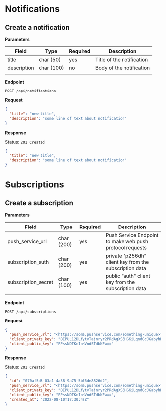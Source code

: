 # Notifications

## Create a notification

**Parameters**

| Field       | Type       | Required | Description               |
|-------------|------------|----------|---------------------------|
| title       | char (50)  | yes      | Title of the notification |
| description | char (100) | no       | Body of the notification  |
|             |            |          |                           |

**Endpoint**

```
POST /api/notifications
```

**Request**

```json
{
  "title": "new title",
  "description": "some line of text about notification"
}
```

**Response**

Status: `201 Created`

```json
{
  "title": "new title",
  "description": "some line of text about notification"
}
```

# Subscriptions

## Create a subscription

**Parameters**


| Field               | Type       | Required | Description                                              |
|---------------------|------------|----------|----------------------------------------------------------|
| push_service_url    | char (200) | yes      | Push Service Endpoint to make web push protocol requests |
| subscription_auth   | char (200) | yes      | private "p256dh" client key from the subscription data   |
| subscription_secret | char (100) | yes      | public "auth" client key from the subscription data      |
|                     |            |          |                                                          |


**Endpoint**

```
POST /api/subscriptions
```

**Request**

```json
{
  "push_service_url": "<https://some.pushservice.com/something-unique>",
  "client_private_key": "BIPUL12DLfytvTajnryr2PRdAgXS3HGKiLqndGcJGabyhHheJYlNGCeXl1dn18gSJ1WAkAPIxr4gK0_dQds4yiI=",
  "client_public_key": "FPssNDTKnInHVndSTdbKFw=="
}
```

**Response**

Status: `201 Created`

```json
{
  "id": "070af5d3-03a1-4a38-9a75-5b76de8826d2",
  "push_service_url": "<https://some.pushservice.com/something-unique>",
  "client_private_key": "BIPUL12DLfytvTajnryr2PRdAgXS3HGKiLqndGcJGabyhHheJYlNGCeXl1dn18gSJ1WAkAPIxr4gK0_dQds4yiI=",
  "client_public_key": "FPssNDTKnInHVndSTdbKFw==",
  "created_at": "2022-08-10T17:30:42Z"
}
```
